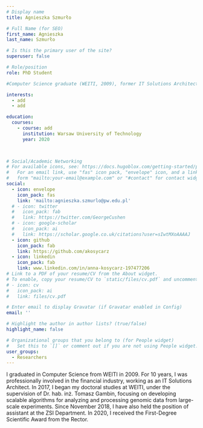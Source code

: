 ```yaml
---
# Display name
title: Agnieszka Szmurło

# Full Name (for SEO)
first_name: Agnieszka
last_name: Szmurło

# Is this the primary user of the site?
superuser: false

# Role/position
role: PhD Student

#Computer Science graduate (WEITI, 2009), former IT Solutions Architect. PhD candidate developing genomic data algorithms. ZSI assistant since 2018, Rector’s Award recipient (2020).

interests:
  - add
  - add

education:
  courses:
    - course: add
      institution: Warsaw University of Technology
      year: 2020
 


# Social/Academic Networking
# For available icons, see: https://docs.hugoblox.com/getting-started/page-builder/#icons
#   For an email link, use "fas" icon pack, "envelope" icon, and a link in the
#   form "mailto:your-email@example.com" or "#contact" for contact widget.
social:
  - icon: envelope
    icon_pack: fas
    link: 'mailto:agnieszka.szmurlo@pw.edu.pl'
  # - icon: twitter
  #   icon_pack: fab
  #   link: https://twitter.com/GeorgeCushen
  # - icon: google-scholar
  #   icon_pack: ai
  #   link: https://scholar.google.co.uk/citations?user=sIwtMXoAAAAJ
  - icon: github
    icon_pack: fab
    link: https://github.com/akosycarz
  - icon: linkedin
    icon_pack: fab
    link: www.linkedin.com/in/anna-kosycarz-197477206
# Link to a PDF of your resume/CV from the About widget.
# To enable, copy your resume/CV to `static/files/cv.pdf` and uncomment the lines below.
# - icon: cv
#   icon_pack: ai
#   link: files/cv.pdf

# Enter email to display Gravatar (if Gravatar enabled in Config)
email: ''

# Highlight the author in author lists? (true/false)
highlight_name: false

# Organizational groups that you belong to (for People widget)
#   Set this to `[]` or comment out if you are not using People widget.
user_groups:
  - Researchers
---
```

I graduated in Computer Science from WEITI in 2009. For 10 years, I was professionally involved in the financial industry, working as an IT Solutions Architect. In 2017, I began my doctoral studies at WEITI, under the supervision of Dr. hab. inż. Tomasz Gambin, focusing on developing scalable algorithms for analyzing and processing genomic data from large-scale experiments. Since November 2018, I have also held the position of assistant at the ZSI Department. In 2020, I received the First-Degree Scientific Award from the Rector.
